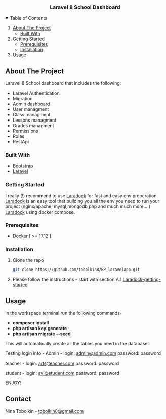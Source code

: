 

<p align="center">
  <h3 align="center">Laravel 8 School Dashboard</h3>
</p>

<!-- TABLE OF CONTENTS -->
<details open="open">
  <summary>Table of Contents</summary>
  <ol>
    <li>
      <a href="#about-the-project">About The Project</a>
      <ul>
        <li><a href="#built-with">Built With</a></li>
      </ul>
    </li>
    <li>
      <a href="#getting-started">Getting Started</a>
      <ul>
        <li><a href="#prerequisites">Prerequisites</a></li>
        <li><a href="#installation">Installation</a></li>
      </ul>
    </li>
    <li><a href="#usage">Usage</a></li>

  </ol>
</details>



<!-- ABOUT THE PROJECT -->
## About The Project


Laravel 8 School dashboard that includes the following:

* Laravel Authentication
* Migration 
* Admin dashboard
* User managment
* Class managment
* Lessons managment
* Grades managment
* Permissions
* Roles
* RestApi


### Built With

* [Bootstrap](https://getbootstrap.com)
* [Laravel](https://laravel.com)



<!-- GETTING STARTED -->
### Getting Started

I really (!) recommend to use <a href="https://laradock.io/">Laradock</a>  for fast and easy env preperation.
<a href="https://laradock.io/">Laradock</a> is an easy tool that building you all the env you need to run your project (nginx/apache, mysql,mongodb,php and much much more....) <a href="https://laradock.io/">Laradock</a> using docker compose.

### Prerequisites

-   [Docker](https://www.docker.com/products/docker/)  [ >= 17.12 ]

### Installation


1. Clone the repo
   ```sh
   git clone https://github.com/tobolkin8/BP_laravelApp.git
   ```
2. Please follow the instructions - start with section  A.1 <a href="https://laradock.io/getting-started/">Laradock-getting-started</a>



<!-- USAGE EXAMPLES -->
## Usage
in the workspace terminal run the following commands- 
-    **composer install**
-    **php artisan key:generate**
-    **php artisan migrate --seed**

This will automatically create all the tables you need in the database.

Testing login info - 
Admin - 
login: admin@admin.com
password: password

teacher - 
login: art@teacher.com
password: password

student - 
login: avi@student.com
password: password

ENJOY!



<!-- CONTACT -->
## Contact

Nina Tobolkin -  tobolkin8@gmail.com




